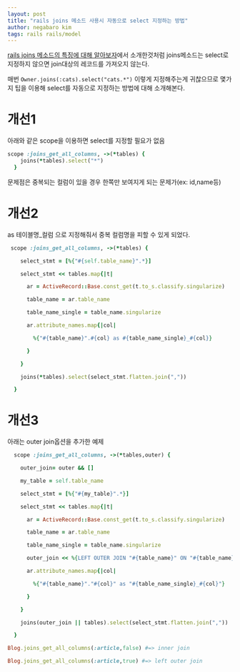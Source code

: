 ```yaml
---
layout: post
title: "rails joins 메소드 사용시 자동으로 select 지정하는 방법"
author: negabaro kim
tags: rails rails/model
---
```


[rails joins 메소드의 특징에 대해 알아보자]에서 소개한것처럼
joins메소드는 select로 지정하지 않으면 join대상의 레코드를 가져오지 않는다.


매번 `Owner.joins(:cats).select("cats.*")` 이렇게 지정해주는게 귀찮으므로
몇가지 팁을 이용해 select를 자동으로 지정하는 방법에 대해 소개해본다.


# 개선1

아래와 같은 scope을 이용하면 select를 지정할 필요가 없음

```ruby
scope :joins_get_all_columns, ->(*tables) {
    joins(*tables).select("*")
  }
```

문제점은 중복되는 컬럼이 있을 경우 한쪽만 보여지게 되는 문제가(ex: id,name등)

# 개선2

as 테이블명_컬럼 으로 지정해줘서 중복 컬럼명을 피할 수 있게 되었다.


```ruby
 scope :joins_get_all_columns, ->(*tables) {

    select_stmt = [%{"#{self.table_name}".*}]

    select_stmt << tables.map{|t|

      ar = ActiveRecord::Base.const_get(t.to_s.classify.singularize)

      table_name = ar.table_name

      table_name_single = table_name.singularize

      ar.attribute_names.map{|col|

        %{"#{table_name}".#{col} as #{table_name_single}_#{col}}

      }

    }

    joins(*tables).select(select_stmt.flatten.join(","))

  }
```

# 개선3

아래는 outer join옵션을 추가한 예제

```ruby
  scope :joins_get_all_columns, ->(*tables,outer) {

    outer_join= outer && []

    my_table = self.table_name

    select_stmt = [%{"#{my_table}".*}]

    select_stmt << tables.map{|t|

      ar = ActiveRecord::Base.const_get(t.to_s.classify.singularize)

      table_name = ar.table_name

      table_name_single = table_name.singularize

      outer_join << %{LEFT OUTER JOIN "#{table_name}" ON "#{table_name}"."#{my_table.singularize}_id" = "#{my_table}"."id"} if outer

      ar.attribute_names.map{|col|

        %{"#{table_name}"."#{col}" as "#{table_name_single}_#{col}"}

      }

    }

    joins(outer_join || tables).select(select_stmt.flatten.join(","))

  }

Blog.joins_get_all_columns(:article,false) #=> inner join

Blog.joins_get_all_columns(:article,true) #=> left outer join
```


[rails joins 메소드의 특징에 대해 알아보자]: https://negabaro.github.io/archive/rails-join-query-detail